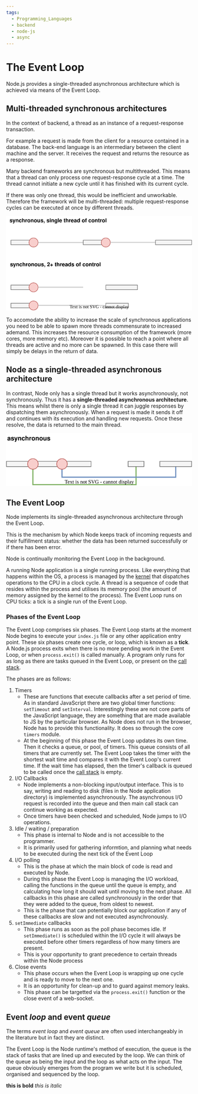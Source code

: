 ```yaml
---
tags:
  - Programming_Languages
  - backend
  - node-js
  - async
---
```


# The Event Loop

Node.js provides a single-threaded asynchronous architecture which is achieved via means of the Event Loop.

## Multi-threaded synchronous architectures
In the context of backend, a thread as an instance of a request-response transaction. 

For example a request is made from the client for a resource contained in a database. The back-end language is an intermediary between the client machine and the server. It receives the request and returns the resource as a response. 

Many backend frameworks are synchronous but multithreaded. This means that a thread can only process one request-response cycle at a time. The thread cannot initiate a new cycle until it has finished with its current cycle. 

If there was only one thread, this would be inefficient and unworkable. Therefore the framework will be multi-threaded: multiple request-response cycles can be executed at once by different threads. 


![sync-thread.svg](/img/sync-thread.svg)

To accomodate the ability to increase the scale of synchronous applications you need to be able to spawn more threads commensurate to increased ademand. This increases the resource consumption of the framework (more cores, more memory etc). Moreover it is possible to reach a point where all threads are active and no more can be spawned. In this case there will simply be delays in the return of data.

## Node as a single-threaded asynchronous architecture 

In contrast, Node only has a single thread but it works asynchronously, not synchronously. Thus it has a **single-threaded asynchronous architecture**. This means whilst there is only a single thread it can juggle responses by dispatching them asynchronously. When a request is made it sends it off and continues with its execution and handling new requests. Once these resolve, the data is returned to the main thread. 


![async.svg](/img/async.svg)

## The Event Loop

Node implements its single-threaded asynchronous architecture through the Event Loop. 

This is the mechanism by which Node keeps track of incoming requests and their fulfillment status: whether the data has been returned successfully or if there has been error. 

Node is continually monitoring the Event Loop in the background.

A running Node application is a single running process. Like everything that happens within the OS, a process is managed by the [kernel](/Operating_Systems/The_Kernel.md) that dispatches operations to the CPU in a clock cycle. A thread is a sequence of code that resides within the process and utilises its memory pool (the amount of memory assigned by the kernel to the process). The Event Loop runs on CPU ticks: a tick is a single run of the Event Loop. 

### Phases of the Event Loop

The Event Loop comprises six phases. The Event Loop starts at the moment Node begins to execute your `index.js` file or any other application entry point. These six phases create one cycle, or loop, which is known as a **tick**. A Node.js process exits when there is no more pending work in the Event Loop, or when `process.exit()` is called manually. A program only runs for as long as there are tasks queued in the Event Loop, or present on the [call stack](/Software_Engineering/Call_stack.md).

The phases are as follows:

1. Timers
     * These are functions that execute callbacks after a set period of time. As in standard JavaScript there are two global timer functions: `setTimeout` and `setInterval`. Interestingly these are not core parts of the JavaScript language, they are something that are made available to JS by the particular browser. As Node does not run in the browser, Node has to provide this functionality. It does so through the core `timers` module.
     * At the beginning of this phase the Event Loop updates its own time. Then it checks a queue, or pool, of timers. This queue consists of all timers that are currently set. The Event Loop takes the timer with the shortest wait time and compares it with the Event Loop's current time. If the wait time has elapsed, then the timer's callback is queued to be called once the [call stack](/Software_Engineering/Call_stack.md) is empty.
2. I/O Callbacks 
    * Node implements a non-blocking input/output interface. This is to say, writing and reading to disk (files in the Node application directory) is implemented asynchronously. The asynchronous I/O request is recorded into the queue and then main call stack can continue working as expected.
    * Once timers have been checked and scheduled, Node jumps to I/O operations.
3. Idle / waiting / preparation
    * This phase is internal to Node and is not accessible to the programmer.
    * It is primarily used for gathering informtion, and planning what needs to be executed during the next tick of the Event Loop
4. I/O polling
    * This is the phase at which the main block of code is read and executed by Node.
    * During this phase the Event Loop is managing the I/O workload, calling the functions in the queue until the queue is empty, and calculating how long it should wait until moving to the next phase. All callbacks in this phase are called synchronously in the order that they were added to the queue, from oldest to newest.
    * This is the phase that can potentially block our application if any of these callbacks are slow and not executed asynchronously.
5. `setImmediate` callbacks
   * This phase runs as soon as the poll phase becomes idle. If `setImmediate()` is scheduled within the I/O cycle it will always be executed before other timers regardless of how many timers are present.
   * This is your opportunity to grant precedence to certain threads within the Node process
6. Close events
   * This phase occurs when the Event Loop is wrapping up one cycle and is ready to move to the next one.
   * It is an opportunity for clean-up and to guard against memory leaks.
   * This phase can be targetted via the `process.exit()` function or the close event of a web-socket.


## Event _loop_ and event _queue_

The terms _event loop_ and _event queue_ are often used interchangeably in the literature but in fact they are distinct. 

The Event Loop is the Node runtime's method of execution, the queue is the stack of tasks that are lined up and executed by the loop. We can think of the queue as being the input and the loop as what acts on the input. The queue obviously emerges from the program we write but it is scheduled, organised and sequenced by the loop. 

**this is bold**
_this is italic_